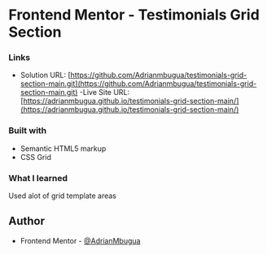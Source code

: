 # Frontend Mentor - Testimonials Grid Section
### Links

- Solution URL: [https://github.com/Adrianmbugua/testimonials-grid-section-main.git](https://github.com/Adrianmbugua/testimonials-grid-section-main.git)
-Live Site URL: [https://adrianmbugua.github.io/testimonials-grid-section-main/](https://adrianmbugua.github.io/testimonials-grid-section-main/)

### Built with

- Semantic HTML5 markup
- CSS Grid



### What I learned
Used alot of grid template areas



## Author


- Frontend Mentor - [@AdrianMbugua](https://www.frontendmentor.io/profile/Adrianmbugua)
